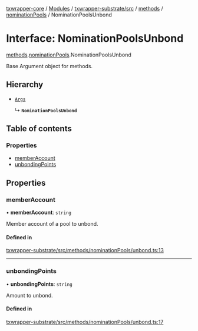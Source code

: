 [txwrapper-core](../README.md) / [Modules](../modules.md) / [txwrapper-substrate/src](../modules/txwrapper_substrate_src.md) / [methods](../modules/txwrapper_substrate_src.methods.md) / [nominationPools](../modules/txwrapper_substrate_src.methods.nominationPools.md) / NominationPoolsUnbond

# Interface: NominationPoolsUnbond

[methods](../modules/txwrapper_substrate_src.methods.md).[nominationPools](../modules/txwrapper_substrate_src.methods.nominationPools.md).NominationPoolsUnbond

Base Argument object for methods.

## Hierarchy

- [`Args`](../modules/txwrapper_core_src.md#args)

  ↳ **`NominationPoolsUnbond`**

## Table of contents

### Properties

- [memberAccount](txwrapper_substrate_src.methods.nominationPools.NominationPoolsUnbond.md#memberaccount)
- [unbondingPoints](txwrapper_substrate_src.methods.nominationPools.NominationPoolsUnbond.md#unbondingpoints)

## Properties

### memberAccount

• **memberAccount**: `string`

Member account of a pool to unbond.

#### Defined in

[txwrapper-substrate/src/methods/nominationPools/unbond.ts:13](https://github.com/paritytech/txwrapper-core/blob/fe8eeb2/packages/txwrapper-substrate/src/methods/nominationPools/unbond.ts#L13)

___

### unbondingPoints

• **unbondingPoints**: `string`

Amount to unbond.

#### Defined in

[txwrapper-substrate/src/methods/nominationPools/unbond.ts:17](https://github.com/paritytech/txwrapper-core/blob/fe8eeb2/packages/txwrapper-substrate/src/methods/nominationPools/unbond.ts#L17)
